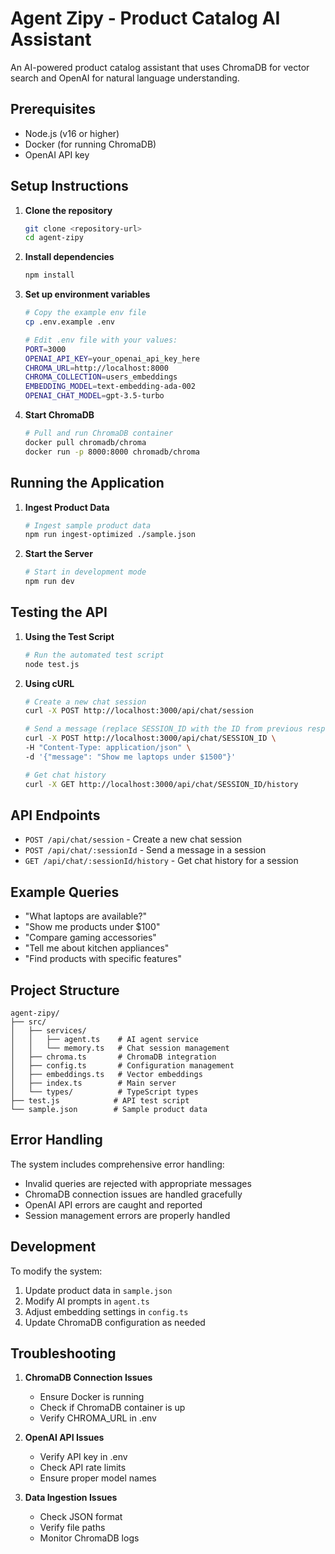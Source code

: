 # Agent Zipy - Product Catalog AI Assistant

An AI-powered product catalog assistant that uses ChromaDB for vector search and OpenAI for natural language understanding.

## Prerequisites

- Node.js (v16 or higher)
- Docker (for running ChromaDB)
- OpenAI API key

## Setup Instructions

1. **Clone the repository**
   ```bash
   git clone <repository-url>
   cd agent-zipy
   ```

2. **Install dependencies**
   ```bash
   npm install
   ```

3. **Set up environment variables**
   ```bash
   # Copy the example env file
   cp .env.example .env

   # Edit .env file with your values:
   PORT=3000
   OPENAI_API_KEY=your_openai_api_key_here
   CHROMA_URL=http://localhost:8000
   CHROMA_COLLECTION=users_embeddings
   EMBEDDING_MODEL=text-embedding-ada-002
   OPENAI_CHAT_MODEL=gpt-3.5-turbo
   ```

4. **Start ChromaDB**
   ```bash
   # Pull and run ChromaDB container
   docker pull chromadb/chroma
   docker run -p 8000:8000 chromadb/chroma
   ```

## Running the Application

1. **Ingest Product Data**
   ```bash
   # Ingest sample product data
   npm run ingest-optimized ./sample.json
   ```

2. **Start the Server**
   ```bash
   # Start in development mode
   npm run dev
   ```

## Testing the API

1. **Using the Test Script**
   ```bash
   # Run the automated test script
   node test.js
   ```

2. **Using cURL**
   ```bash
   # Create a new chat session
   curl -X POST http://localhost:3000/api/chat/session

   # Send a message (replace SESSION_ID with the ID from previous response)
   curl -X POST http://localhost:3000/api/chat/SESSION_ID \
   -H "Content-Type: application/json" \
   -d '{"message": "Show me laptops under $1500"}'

   # Get chat history
   curl -X GET http://localhost:3000/api/chat/SESSION_ID/history
   ```

## API Endpoints

- `POST /api/chat/session` - Create a new chat session
- `POST /api/chat/:sessionId` - Send a message in a session
- `GET /api/chat/:sessionId/history` - Get chat history for a session

## Example Queries

- "What laptops are available?"
- "Show me products under $100"
- "Compare gaming accessories"
- "Tell me about kitchen appliances"
- "Find products with specific features"

## Project Structure

```
agent-zipy/
├── src/
│   ├── services/
│   │   ├── agent.ts    # AI agent service
│   │   └── memory.ts   # Chat session management
│   ├── chroma.ts       # ChromaDB integration
│   ├── config.ts       # Configuration management
│   ├── embeddings.ts   # Vector embeddings
│   ├── index.ts        # Main server
│   └── types/          # TypeScript types
├── test.js            # API test script
└── sample.json        # Sample product data
```

## Error Handling

The system includes comprehensive error handling:
- Invalid queries are rejected with appropriate messages
- ChromaDB connection issues are handled gracefully
- OpenAI API errors are caught and reported
- Session management errors are properly handled

## Development

To modify the system:
1. Update product data in `sample.json`
2. Modify AI prompts in `agent.ts`
3. Adjust embedding settings in `config.ts`
4. Update ChromaDB configuration as needed

## Troubleshooting

1. **ChromaDB Connection Issues**
   - Ensure Docker is running
   - Check if ChromaDB container is up
   - Verify CHROMA_URL in .env

2. **OpenAI API Issues**
   - Verify API key in .env
   - Check API rate limits
   - Ensure proper model names

3. **Data Ingestion Issues**
   - Check JSON format
   - Verify file paths
   - Monitor ChromaDB logs